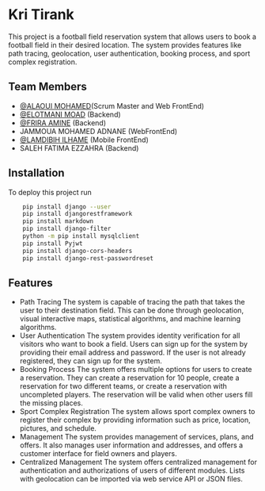 # Kri Tirank

This project is a football field reservation system that allows users to book a football field in their desired location. The system provides features like path tracing, geolocation, user authentication, booking process, and sport complex registration.


## Team Members

- [@ALAOUI MOHAMED](https://github.com/TheRealMoro)(Scrum Master and Web FrontEnd) 
- [@ELOTMANI MOAD](https://github.com/MEO666) (Backend) 
- [@FRIRA AMINE](https://github.com/f-amine) (Backend)
- JAMMOUA MOHAMED ADNANE (WebFrontEnd)
- [@LAMDIBIH ILHAME](https://github.com/ilhamelamdibih) (Mobile FrontEnd)
- SALEH FATIMA EZZAHRA (Backend)



## Installation

To deploy this project run

```bash
    pip install django --user
    pip install djangorestframework
    pip install markdown
    pip install django-filter
    python -m pip install mysqlclient
    pip install Pyjwt
    pip install django-cors-headers
    pip install django-rest-passwordreset

```


## Features

- Path Tracing
The system is capable of tracing the path that takes the user to their destination field. This can be done through geolocation, visual interactive maps, statistical algorithms, and machine learning algorithms.
- User Authentication
The system provides identity verification for all visitors who want to book a field. Users can sign up for the system by providing their email address and password. If the user is not already registered, they can sign up for the system.
- Booking Process
The system offers multiple options for users to create a reservation. They can create a reservation for 10 people, create a reservation for two different teams, or create a reservation with uncompleted players. The reservation will be valid when other users fill the missing places.
- Sport Complex Registration
The system allows sport complex owners to register their complex by providing information such as price, location, pictures, and schedule.
- Management
The system provides management of services, plans, and offers. It also manages user information and addresses, and offers a customer interface for field owners and players.
- Centralized Management
The system offers centralized management for authentication and authorizations of users of different modules. Lists with geolocation can be imported via web service API or JSON files.
